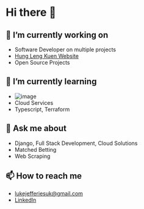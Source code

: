 # Hi there 👋

## 🔭 I’m currently working on
- Software Developer on multiple projects
- [Hung Leng Kuen Website](https://www.hlksoton.co.uk)
- Open Source Projects

## 🌱 I’m currently learning
- ![image](https://www.codewars.com/users/jefferies917/badges/small)
- Cloud Services
- Typescript, Terraform

## 💬 Ask me about
- Django, Full Stack Development, Cloud Solutions
- Matched Betting
- Web Scraping

## 📫 How to reach me
- lukejefferiesuk@gmail.com
- [LinkedIn](https://www.linkedin.com/in/jefferies917/)

<!--
**jefferies917/jefferies917** is a ✨ _special_ ✨ repository because its `README.md` (this file) appears on your GitHub profile.

Here are some ideas to get you started:

- 🔭 I’m currently working on ...
- 🌱 I’m currently learning ...
- 👯 I’m looking to collaborate on ...
- 🤔 I’m looking for help with ...
- 💬 Ask me about ...
- 📫 How to reach me: ...
- 😄 Pronouns: ...
- ⚡ Fun fact: ...
-->
